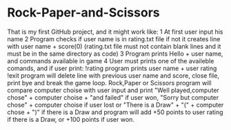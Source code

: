 # Rock-Paper-and-Scissors
That is my first GitHub project, and it might work like:
1 At first user input his name
2 Program checks if user name is in rating.txt file 
if not it creates line with user name + score(0)
(rating.txt file must not contain blank lines and it must be in the same directory as code)
3 Program prints Hello + user name, and commands available in game
4 User must prints one of the availeble comands, and if user print:
!rating program prints user name + user rating
!exit program will delete line with previous user name and score,
  close file, print bye and break the game loop.
Rock,Paper or Scissors program will compare computer choise with user input
and print "Well played,computer chose" + computer choise + "and failed" if user won,
"Sorry but computer chose" + computer choise if user lost
or "There is a Draw" + "(" + computer chose + ")" if there is a Draw
and program will add +50 points to user rating if there is a Draw,
or +100 points if user won.
